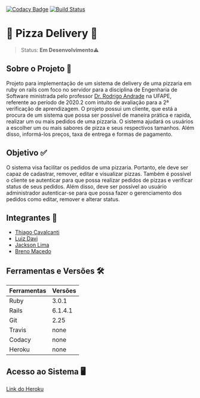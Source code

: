 [![Codacy Badge](https://app.codacy.com/project/badge/Grade/dddc8d8057e34b73a53b856dd61e6a16)](https://www.codacy.com/gh/esDeliveryOrganization/pizza-Delivery-system/dashboard?utm_source=github.com&amp;utm_medium=referral&amp;utm_content=esDeliveryOrganization/pizza-Delivery-system&amp;utm_campaign=Badge_Grade)
[![Build Status](https://travis-ci.org/azu/travis-badge.svg?branch=master)](https://app.travis-ci.com/github/esDeliveryOrganization/pizza-Delivery-system)

# 🍕 Pizza Delivery 🍕
> Status: **Em Desenvolvimento**⚠️<br>

## Sobre o Projeto 📑
Projeto para implementação de um sistema de delivery de uma pizzaria em ruby on rails com foco no servidor para a disciplina de Engenharia de Software ministrada pelo professor [Dr. Rodrigo Andrade](https://github.com/rcaa) na UFAPE, referente ao período de 2020.2 com intuito de avaliação para a 2ª verificação de aprendizagem. O projeto possui um cliente, que está a procura de um sistema que possa ser possível de maneira prática e rapida, realizar um ou mais pedidos de uma pizzaria. O sistema ajudará os usuários a escolher um ou mais sabores de pizza e seus respectivos tamanhos. Além disso, informá-los preços, taxa de entrega e formas de pagamento.

## Objetivo ✅
O sistema visa facilitar os pedidos de uma pizzaria. Portanto, ele deve ser capaz de cadastrar, remover, editar e visualizar pizzas. Também é possível o cliente se
autenticar para que possa realizar pedidos de pizzas e verificar status de seus pedidos. Além disso, deve ser possível ao usuário administrador autenticar-se para 
que possa fazer o gerenciamento dos pedidos como editar, remover e alterar status.

## Integrantes 👦
+ [Thiago Cavalcanti](https://github.com/ThiagoCavalcantiSilva)
+ [Luiz Davi](https://github.com/luiz-davi)
+ [Jackson Lima](https://github.com/jacksonlmp)
+ [Breno Macedo](https://github.com/brenomacedodm)

## Ferramentas e Versões 🛠

Ferramentas | Versões
----------- | ----------
Ruby        | 3.0.1
Rails       | 6.1.4.1
Git         | 2.25
Travis      | none
Codacy     | none
Heroku      | none

## Acesso ao Sistema 🖥
[Link do Heroku](https://deliverypizza-es.herokuapp.com)<br>
